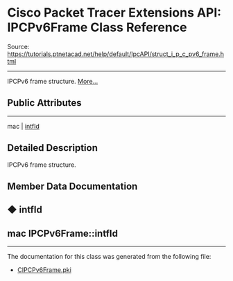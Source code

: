 # Cisco Packet Tracer Extensions API: IPCPv6Frame Class Reference

Source: https://tutorials.ptnetacad.net/help/default/IpcAPI/struct_i_p_c_pv6_frame.html

---

IPCPv6 frame structure. [More...](struct_i_p_c_pv6_frame.html#details)

##  Public Attributes  
  
---  
mac | [intfId](struct_i_p_c_pv6_frame.html#acbb5ff7b2a47cea53f87fa13018f245d)  
  
## Detailed Description

IPCPv6 frame structure. 

## Member Data Documentation

## ◆ intfId

mac IPCPv6Frame::intfId  
---  
  
* * *

The documentation for this class was generated from the following file:

  * [CIPCPv6Frame.pki](_c_i_p_c_pv6_frame_8pki.html)


